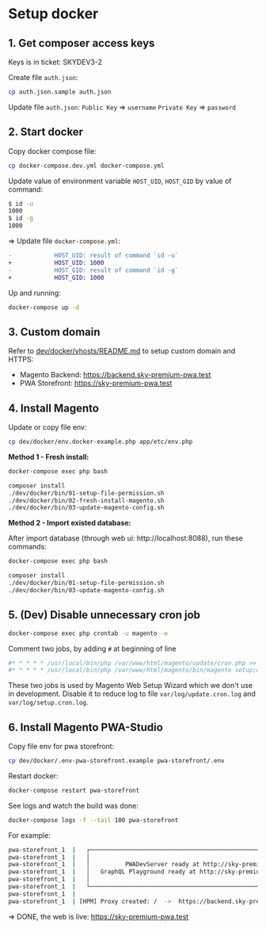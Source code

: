 # Setup docker
## 1. Get composer access keys
Keys is in ticket: SKYDEV3-2

Create file `auth.json`:
```bash
cp auth.json.sample auth.json
```

Update file `auth.json`:
`Public Key` => `username`
`Private Key` => `password`

## 2. Start docker
Copy docker compose file:
```bash
cp docker-compose.dev.yml docker-compose.yml
```

Update value of environment variable `HOST_UID`, `HOST_GID` by value of command:
```bash
$ id -u
1000
$ id -g
1000
```
=> Update file `docker-compose.yml`:
```diff
-            HOST_UID: result of command `id -u`
+            HOST_UID: 1000
-            HOST_GID: result of command `id -g`
+            HOST_GID: 1000
```

Up and running:
```bash
docker-compose up -d
```

## 3. Custom domain
Refer to [dev/docker/vhosts/README.md](./vhosts/README.md) to setup custom domain and HTTPS:
- Magento Backend: https://backend.sky-premium-pwa.test
- PWA Storefront: https://sky-premium-pwa.test

## 4. Install Magento
Update or copy file env:
```bash
cp dev/docker/env.docker-example.php app/etc/env.php
```

**Method 1 - Fresh install:**
```bash
docker-compose exec php bash

composer install
./dev/docker/bin/01-setup-file-permission.sh
./dev/docker/bin/02-fresh-install-magento.sh
./dev/docker/bin/03-update-magento-config.sh
```

**Method 2 - Import existed database:**

After import database (through web ui: http://localhost:8088), run these commands:
```bash
docker-compose exec php bash

composer install
./dev/docker/bin/01-setup-file-permission.sh
./dev/docker/bin/03-update-magento-config.sh
```

## 5. (Dev) Disable unnecessary cron job
```bash
docker-compose exec php crontab -u magento -e
```
Comment two jobs, by adding `#` at beginning of line
```bash
#* * * * * /usr/local/bin/php /var/www/html/magento/update/cron.php >> /var/www/html/magento/var/log/update.cron.log
#* * * * * /usr/local/bin/php /var/www/html/magento/bin/magento setup:cron:run >> /var/www/html/magento/var/log/setup.cron.log
```
These two jobs is used by Magento Web Setup Wizard which we don't use in development. Disable it to reduce log to file `var/log/update.cron.log` and `var/log/setup.cron.log`.

## 6. Install Magento PWA-Studio
Copy file env for pwa storefront:
```bash
cp dev/docker/.env-pwa-storefront.example pwa-storefront/.env
```

Restart docker:
```bash
docker-compose restart pwa-storefront
```

See logs and watch the build was done:
```bash
docker-compose logs -f --tail 100 pwa-storefront
```
For example:
```bash
pwa-storefront_1  |   ┌───────────────────────────────────────────────────────────────────────────┐
pwa-storefront_1  |   │                                                                           │
pwa-storefront_1  |   │          PWADevServer ready at http://sky-premium-pwa.test:3033/          │
pwa-storefront_1  |   │   GraphQL Playground ready at http://sky-premium-pwa.test:3033/graphiql   │
pwa-storefront_1  |   │                                                                           │
pwa-storefront_1  |   └───────────────────────────────────────────────────────────────────────────┘
pwa-storefront_1  |
pwa-storefront_1  | [HPM] Proxy created: /  ->  https://backend.sky-premium-pwa.test
```

=> DONE, the web is live: https://sky-premium-pwa.test
